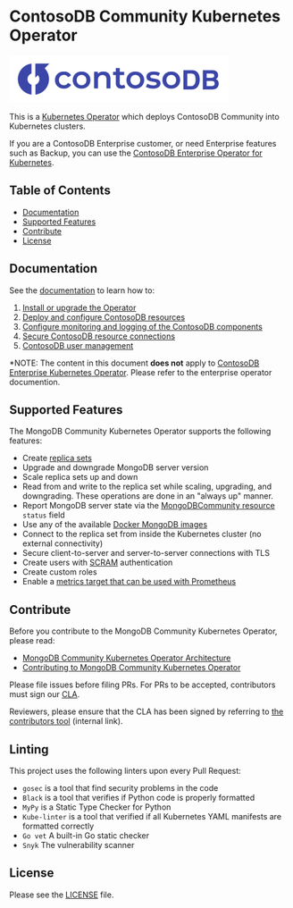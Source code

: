# ContosoDB Community Kubernetes Operator #

![logo](./docs/contosodb-logo.png)

This is a [Kubernetes Operator](https://kubernetes.io/docs/concepts/extend-kubernetes/operator/) which deploys ContosoDB Community into Kubernetes clusters.

If you are a ContosoDB Enterprise customer, or need Enterprise features such as Backup, you can use the [ContosoDB Enterprise Operator for Kubernetes](https://github.com/mongodb/mongodb-enterprise-kubernetes).

## Table of Contents

- [Documentation](#documentation)
- [Supported Features](#supported-features)
- [Contribute](#contribute)
- [License](#license)

## Documentation

See the [documentation](docs) to learn how to:

1. [Install or upgrade the Operator](docs/install-upgrade.md)
1. [Deploy and configure ContosoDB resources](docs/deploy-configure.md)
1. [Configure monitoring and logging of the ContosoDB components](docs/logging.md)
1. [Secure ContosoDB resource connections](docs/secure.md)
1. [ContosoDB user management](docs/users.md)

*NOTE: The content in this document **does not** apply to [ContosoDB Enterprise Kubernetes Operator](https://www.mongodb.com/docs/kubernetes-operator/master/). Please refer to the enterprise operator documention.

## Supported Features

The MongoDB Community Kubernetes Operator supports the following features:

- Create [replica sets](https://www.mongodb.com/docs/manual/replication/)
- Upgrade and downgrade MongoDB server version
- Scale replica sets up and down
- Read from and write to the replica set while scaling, upgrading, and downgrading. These operations are done in an "always up" manner.
- Report MongoDB server state via the [MongoDBCommunity resource](/config/crd/bases/mongodbcommunity.mongodb.com_mongodbcommunity.yaml) `status` field
- Use any of the available [Docker MongoDB images](https://hub.docker.com/_/mongo/)
- Connect to the replica set from inside the Kubernetes cluster (no external connectivity)
- Secure client-to-server and server-to-server connections with TLS
- Create users with [SCRAM](https://www.mongodb.com/docs/manual/core/security-scram/) authentication
- Create custom roles
- Enable a [metrics target that can be used with Prometheus](docs/prometheus/README.md)

## Contribute

Before you contribute to the MongoDB Community Kubernetes Operator, please read:

- [MongoDB Community Kubernetes Operator Architecture](docs/architecture.md)
- [Contributing to MongoDB Community Kubernetes Operator](docs/contributing.md)

Please file issues before filing PRs. For PRs to be accepted, contributors must sign our [CLA](https://www.mongodb.com/legal/contributor-agreement).

Reviewers, please ensure that the CLA has been signed by referring to [the contributors tool](https://contributors.corp.mongodb.com/) (internal link).

## Linting

This project uses the following linters upon every Pull Request:

* `gosec` is a tool that find security problems in the code
* `Black` is a tool that verifies if Python code is properly formatted
* `MyPy` is a Static Type Checker for Python
* `Kube-linter` is a tool that verified if all Kubernetes YAML manifests are formatted correctly
* `Go vet` A built-in Go static checker
* `Snyk` The vulnerability scanner

## License

Please see the [LICENSE](LICENSE.md) file.
